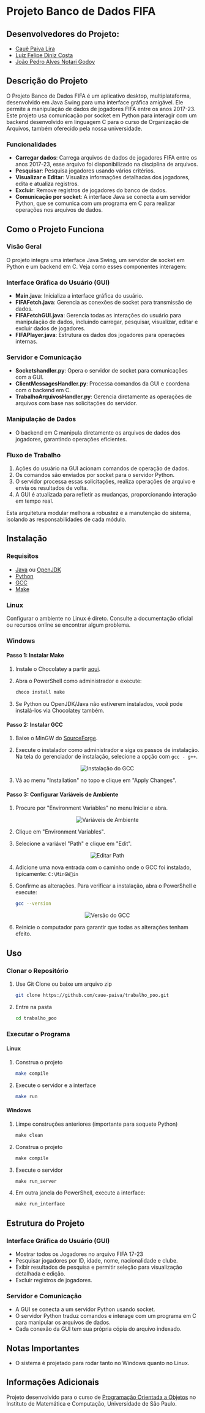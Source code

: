 
# Projeto Banco de Dados FIFA

## Desenvolvedores do Projeto:

* [Cauê Paiva Lira](https://github.com/caue-paiva)
* [Luiz Felipe Diniz Costa](https://github.com/lfelipediniz)
* [João Pedro Alves Notari Godoy](https://github.com/joaopgodoy)

## Descrição do Projeto

O Projeto Banco de Dados FIFA é um aplicativo desktop, multiplataforma, desenvolvido em Java Swing para uma interface gráfica amigável. Ele permite a manipulação de dados de jogadores FIFA entre os anos 2017-23. Este projeto usa comunicação por socket em Python para interagir com um backend desenvolvido em linguagem C para o curso de Organização de Arquivos, também oferecido pela nossa universidade.

### Funcionalidades

- **Carregar dados**: Carrega arquivos de dados de jogadores FIFA entre os anos 2017-23, esse arquivo foi disponibilizado na disciplina de arquivos.
- **Pesquisar**: Pesquisa jogadores usando vários critérios.
- **Visualizar e Editar**: Visualiza informações detalhadas dos jogadores, edita e atualiza registros.
- **Excluir**: Remove registros de jogadores do banco de dados.
- **Comunicação por socket**: A interface Java se conecta a um servidor Python, que se comunica com um programa em C para realizar operações nos arquivos de dados.

## Como o Projeto Funciona

### Visão Geral
O projeto integra uma interface Java Swing, um servidor de socket em Python e um backend em C. Veja como esses componentes interagem:

### Interface Gráfica do Usuário (GUI)
- **Main.java**: Inicializa a interface gráfica do usuário.
- **FIFAFetch.java**: Gerencia as conexões de socket para transmissão de dados.
- **FIFAFetchGUI.java**: Gerencia todas as interações do usuário para manipulação de dados, incluindo carregar, pesquisar, visualizar, editar e excluir dados de jogadores.
- **FIFAPlayer.java**: Estrutura os dados dos jogadores para operações internas.

### Servidor e Comunicação
- **Socketshandler.py**: Opera o servidor de socket para comunicações com a GUI.
- **ClientMessagesHandler.py**: Processa comandos da GUI e coordena com o backend em C.
- **TrabalhoArquivosHandler.py**: Gerencia diretamente as operações de arquivos com base nas solicitações do servidor.

### Manipulação de Dados
- O backend em C manipula diretamente os arquivos de dados dos jogadores, garantindo operações eficientes.

### Fluxo de Trabalho
1. Ações do usuário na GUI acionam comandos de operação de dados.
2. Os comandos são enviados por socket para o servidor Python.
3. O servidor processa essas solicitações, realiza operações de arquivo e envia os resultados de volta.
4. A GUI é atualizada para refletir as mudanças, proporcionando interação em tempo real.

Esta arquitetura modular melhora a robustez e a manutenção do sistema, isolando as responsabilidades de cada módulo.

## Instalação

### Requisitos

- [Java](https://www.oracle.com/java/technologies/javase-downloads.html) ou [OpenJDK](https://openjdk.java.net/)
- [Python](https://www.python.org/)
- [GCC](https://gcc.gnu.org/)
- [Make](https://www.gnu.org/software/make/)

### Linux

Configurar o ambiente no Linux é direto. Consulte a documentação oficial ou recursos online se encontrar algum problema.

### Windows

#### Passo 1: Instalar Make

1. Instale o Chocolatey a partir [aqui](https://chocolatey.org/install).
2. Abra o PowerShell como administrador e execute:

    ```powershell
    choco install make
    ```

3. Se Python ou OpenJDK/Java não estiverem instalados, você pode instalá-los via Chocolatey também.

#### Passo 2: Instalar GCC

1. Baixe o MinGW do [SourceForge](https://sourceforge.net/projects/mingw/).
2. Execute o instalador como administrador e siga os passos de instalação. Na tela do gerenciador de instalação, selecione a opção com `gcc - g++`.

    <p align="center">
      <img src="readmeImgs/z.png" alt="Instalação do GCC">
    </p>

3. Vá ao menu "Installation" no topo e clique em "Apply Changes".

#### Passo 3: Configurar Variáveis de Ambiente

1. Procure por "Environment Variables" no menu Iniciar e abra.

    <p align="center">
      <img src="readmeImgs/w.png" alt="Variáveis de Ambiente">
    </p>

2. Clique em "Environment Variables".
3. Selecione a variável "Path" e clique em "Edit".

    <p align="center">
      <img src="readmeImgs/a.png" alt="Editar Path">
    </p>

4. Adicione uma nova entrada com o caminho onde o GCC foi instalado, tipicamente: ``C:\MinGWin``

5. Confirme as alterações. Para verificar a instalação, abra o PowerShell e execute:

    ```bash
    gcc --version
    ```

    <p align="center">
      <img src="readmeImgs/c.png" alt="Versão do GCC">
    </p>

6. Reinicie o computador para garantir que todas as alterações tenham efeito.

## Uso

### Clonar o Repositório

1. Use Git Clone ou baixe um arquivo zip
    ```bash
    git clone https://github.com/caue-paiva/trabalho_poo.git
    ```
2. Entre na pasta
    ```bash
    cd trabalho_poo
    ```

### Executar o Programa

#### Linux

1. Construa o projeto
    ```bash
    make compile
    ```

2. Execute o servidor e a interface
    ```bash
    make run
    ```

#### Windows

1. Limpe construções anteriores (importante para soquete Python)
    ```powershell
    make clean
    ```

2. Construa o projeto
    ```powershell
    make compile
    ```

3. Execute o servidor
    ```powershell
    make run_server
    ```

4. Em outra janela do PowerShell, execute a interface:
    ```powershell
    make run_interface
    ```

## Estrutura do Projeto

### Interface Gráfica do Usuário (GUI)

- Mostrar todos os Jogadores no arquivo FIFA 17-23
- Pesquisar jogadores por ID, idade, nome, nacionalidade e clube.
- Exibir resultados de pesquisa e permitir seleção para visualização detalhada e edição.
- Excluir registros de jogadores.

### Servidor e Comunicação

- A GUI se conecta a um servidor Python usando socket.
- O servidor Python traduz comandos e interage com um programa em C para manipular os arquivos de dados.
- Cada conexão da GUI tem sua própria cópia do arquivo indexado.

## Notas Importantes

- O sistema é projetado para rodar tanto no Windows quanto no Linux.

## Informações Adicionais

Projeto desenvolvido para o curso de [Programação Orientada a Objetos](https://uspdigital.usp.br/jupiterweb/obterDisciplina?sgldis=SSC0103&codcur=55041&codhab=0) no Instituto de Matemática e Computação, Universidade de São Paulo.